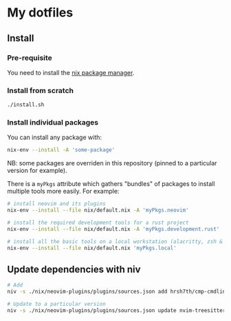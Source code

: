 # My dotfiles

## Install

### Pre-requisite

You need to install the [nix package manager](https://nixos.org/download/).

### Install from scratch

```sh
./install.sh
```

### Install individual packages

You can install any package with:
```sh
nix-env --install -A 'some-package'
```

NB: some packages are overriden in this repository (pinned to a particular version for example).

There is a `myPkgs` attribute which gathers "bundles" of packages to install multiple tools more easily. For example:
```sh
# install neovim and its plugins
nix-env --install --file nix/default.nix -A 'myPkgs.neovim'

# install the required development tools for a rust project
nix-env --install --file nix/default.nix -A 'myPkgs.development.rust'

# install all the basic tools on a local workstation (alacritty, zsh & plugins, neovim & plugins, etc.)
nix-env --install --file nix/default.nix 'myPkgs.local'
```

## Update dependencies with niv

```sh
# Add
niv -s ./nix/neovim-plugins/plugins/sources.json add hrsh7th/cmp-cmdline

# Update to a particular version
niv -s ./nix/neovim-plugins/plugins/sources.json update nvim-treesitter -r v0.9.1
```
